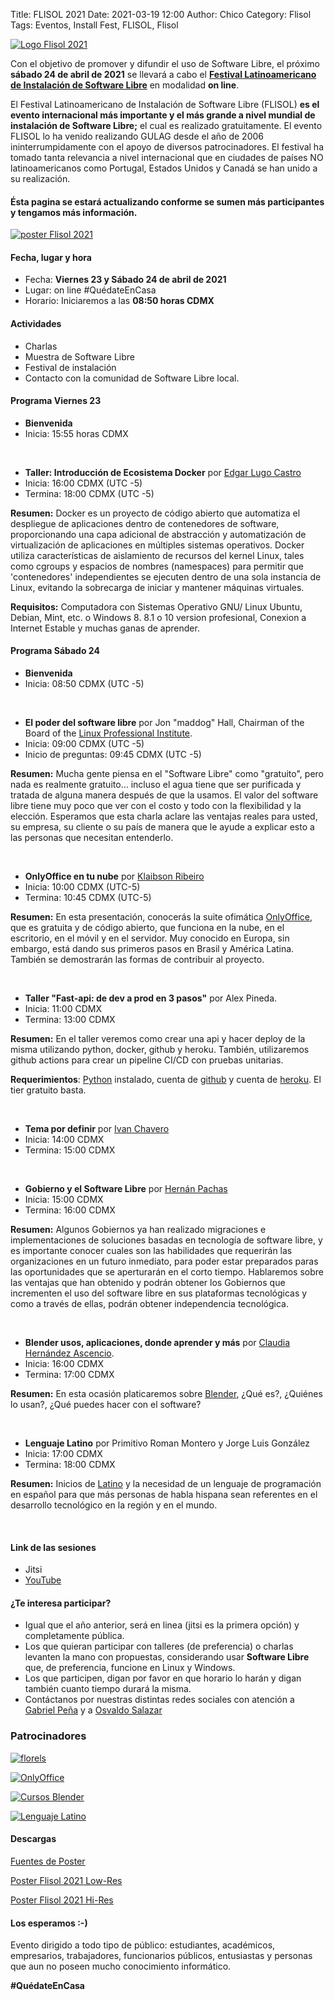 Title: FLISOL 2021
Date: 2021-03-19 12:00
Author: Chico
Category: Flisol
Tags: Eventos, Install Fest, FLISOL, Flisol

[![Logo Flisol 2021]({attach}2021-03-19-invitacion_flisol/flisol-libre-software-logo.jpg)]({attach}2021-03-19-invitacion_flisol/flisol-libre-software-logo.jpg)

Con el objetivo de promover y difundir el uso de Software Libre, el próximo **sábado 24 de abril de 2021** se llevará a cabo el **[Festival Latinoamericano de Instalación de Software Libre](https://flisol.info/FLISOL2021/Mexico/Torreon?highlight=%28%5CbCategoryCity%5Cb%29)** en modalidad **on line**.

<!-- break -->

El Festival Latinoamericano de Instalación de Software Libre (FLISOL) **es el evento internacional más importante y el más grande a nivel mundial de instalación de Software Libre;** el cual es realizado gratuitamente. El evento FLISOL lo ha venido realizando GULAG desde el año de 2006 ininterrumpidamente con el apoyo de diversos patrocinadores. El festival ha tomado tanta relevancia a nivel internacional que en ciudades de países NO latinoamericanos como Portugal, Estados Unidos y Canadá se han unido a su realización.

#### Ésta pagina se estará actualizando conforme se sumen más participantes y tengamos más información.

[![poster Flisol 2021](https://github.com/GULAG/PosterFlisol2021/blob/main/Poster_carta.png?raw=true)](https://github.com/GULAG/PosterFlisol2021/blob/main/flisol2021.png?raw=true)

#### Fecha, lugar y hora

+ Fecha: **Viernes 23 y Sábado 24 de abril de 2021**
+ Lugar: on line #QuédateEnCasa
+ Horario: Iniciaremos a las **08:50 horas CDMX**

#### Actividades

+ Charlas
+ Muestra de Software Libre
+ Festival de instalación
+ Contacto con la comunidad de Software Libre local.

#### Programa Viernes 23

* **Bienvenida**
* Inicia: 15:55 horas CDMX

<br />

* **Taller: Introducción de Ecosistema Docker** por [Edgar Lugo Castro](https://twitter.com/lugouadec)
* Inicia: 16:00 CDMX (UTC -5)
* Termina: 18:00 CDMX (UTC -5)

**Resumen:** Docker es un proyecto de código abierto que automatiza el despliegue de aplicaciones dentro de contenedores de software, proporcionando una capa adicional de abstracción y automatización de virtualización de aplicaciones en múltiples sistemas operativos. Docker utiliza características de aislamiento de recursos del kernel Linux, tales como cgroups y espacios de nombres (namespaces) para permitir que 'contenedores' independientes se ejecuten dentro de una sola instancia de Linux, evitando la sobrecarga de iniciar y mantener máquinas virtuales.

**Requisitos:** Computadora con Sistemas Operativo GNU/ Linux Ubuntu, Debian, Mint, etc. o Windows 8. 8.1 o 10 version profesional, Conexion a Internet Estable y muchas ganas de aprender.

#### Programa Sábado 24

* **Bienvenida**
* Inicia: 08:50 CDMX (UTC -5)

<br />

* **El poder del software libre** por Jon "maddog" Hall, Chairman of the Board of the [Linux Professional Institute](https://www.lpi.org/).
* Inicia: 09:00 CDMX (UTC -5)
* Inicio de preguntas: 09:45 CDMX (UTC -5)

**Resumen:** Mucha gente piensa en el "Software Libre" como "gratuito", pero nada es realmente gratuito... incluso el agua tiene que ser purificada y tratada de alguna manera después de que la usamos. El valor del software libre tiene muy poco que ver con el costo y todo con la flexibilidad y la elección. Esperamos que esta charla aclare las ventajas reales para usted, su empresa, su cliente o su país de manera que le ayude a explicar esto a las personas que necesitan entenderlo.

<br />

+ **OnlyOffice en tu nube** por [Klaibson Ribeiro](https://twitter.com/klaibsonn)
+ Inicia: 10:00 CDMX (UTC-5)
+ Termina: 10:45 CDMX (UTC-5)

**Resumen:** En esta presentación, conocerás la suite ofimática [OnlyOffice](https://www.onlyoffice.com/), que es gratuita y de código abierto, que funciona en la nube, en el escritorio, en el móvil y en el servidor. Muy conocido en Europa, sin embargo, está dando sus primeros pasos en Brasil y América Latina. También se demostrarán las formas de contribuir al proyecto.

<br />

* **Taller "Fast-api: de dev a prod en 3 pasos"** por Alex Pineda.
* Inicia: 11:00 CDMX
* Termina: 13:00 CDMX

**Resumen:** En el taller veremos como crear una api y hacer deploy de la misma utilizando python, docker, github y heroku. También, utilizaremos github actions para crear un pipeline CI/CD con pruebas unitarias.

**Requerimientos**: [Python](https://www.python.org/) instalado, cuenta de [github](https://github.com/) y cuenta de [heroku](https://www.heroku.com/). El tier gratuito basta.

<br />

+ **Tema por definir** por [Ivan Chavero](https://twitter.com/imcsk8)
+ Inicia: 14:00 CDMX
+ Termina: 15:00 CDMX

<br />

+ **Gobierno y el Software Libre** por [Hernán Pachas](https://twitter.com/hernanpachas)
+ Inicia: 15:00 CDMX
+ Termina: 16:00 CDMX

**Resumen:** Algunos Gobiernos ya han realizado migraciones e implementaciones de soluciones basadas en tecnología de software libre, y es importante conocer cuales son las habilidades que requerirán las organizaciones en un futuro inmediato, para poder estar preparados paras las oportunidades que se aperturarán en el corto tiempo. Hablaremos sobre las ventajas que han obtenido y podrán obtener los Gobiernos que incrementen el uso del software libre en sus plataformas tecnológicas y como a través de ellas, podrán obtener independencia tecnológica.

<br />

+ **Blender usos, aplicaciones, donde aprender y más** por [Claudia Hernández Ascencio](https://twitter.com/Casyopea).
+ Inicia: 16:00 CDMX
+ Termina: 17:00 CDMX

**Resumen:** En esta ocasión platicaremos sobre [Blender](https://www.blender.org/), ¿Qué es?, ¿Quiénes lo usan?, ¿Qué puedes hacer con el software?

<br />

+ **Lenguaje Latino** por Primitivo Roman Montero y Jorge Luis González 
+ Inicia: 17:00 CDMX
+ Termina: 18:00 CDMX

**Resumen:** Inicios de [Latino](https://www.lenguajelatino.org) y la necesidad de un lenguaje de programación en español para que más personas de habla hispana sean referentes en el desarrollo tecnológico en la región y en el mundo.

<br />

#### Link de las sesiones
+ Jitsi
+ [YouTube](https://www.youtube.com/channel/UCTDFuE72U4L1NknVbsXH32g)

#### ¿Te interesa participar?

* Igual que el año anterior, será en linea (jitsi es la primera opción) y completamente pública.
* Los que quieran participar con talleres (de preferencia) o charlas levanten la mano con propuestas, considerando usar **Software Libre** que, de preferencia, funcione en Linux y Windows.
* Los que participen, digan por favor en que horario lo harán y digan también cuanto tiempo durará la misma.
* Contáctanos por nuestras distintas redes sociales con atención a [Gabriel Peña](https://twitter.com/guabyboy) y a [Osvaldo Salazar](https://twitter.com/osvaldo_salazar)

### Patrocinadores

[![florels]({attach}2021-03-19-invitacion_flisol/Perfumeria_Florels_blanco.png)]({attach}2021-03-19-invitacion_flisol/Perfumeria_Florels_blanco.png)

[![OnlyOffice]({attach}2021-03-19-invitacion_flisol/Logo_light_onlyoffice.png)](https://www.onlyoffice.com)

[![Cursos Blender]({attach}2021-03-19-invitacion_flisol/logo-cursosblender.png)](http://cursosblender.com)

[![Lenguaje Latino]({attach}2021-03-19-invitacion_flisol/Latino-logo-color.png)](https://www.lenguajelatino.org)

#### Descargas

[Fuentes de Poster](https://github.com/GULAG/PosterFlisol2021)

[Poster Flisol 2021 Low-Res](https://github.com/GULAG/PosterFlisol2021/blob/main/Poster_carta.png?raw=true)

[Poster Flisol 2021 Hi-Res](https://github.com/GULAG/PosterFlisol2021/blob/main/flisol2021.png?raw=true)

#### Los esperamos :-)

Evento dirigido a todo tipo de público: estudiantes, académicos, empresarios, trabajadores, funcionarios públicos, entusiastas y personas que aun no poseen mucho conocimiento informático.

**#QuédateEnCasa**
